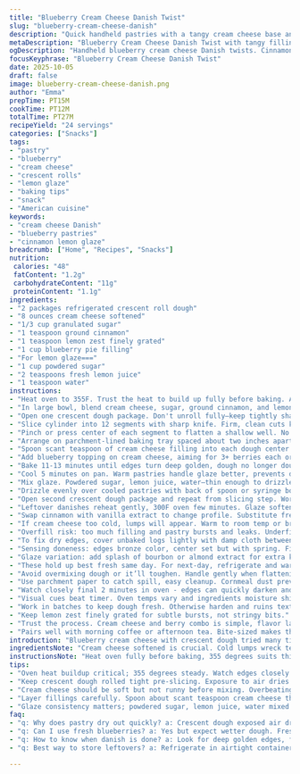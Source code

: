 ```yaml
---
title: "Blueberry Cream Cheese Danish Twist"
slug: "blueberry-cream-cheese-danish"
description: "Quick handheld pastries with a tangy cream cheese base and blueberry topping baked in buttery crescent dough. Cinnamon added for warmth. Makes 24 pieces, bite-sized and perfect for batches. Uses slight texture play with cream cheese sweetness balanced by the tart blueberry fruit. Works best baking in two rounds to avoid dough drying out. Visual cues critical—golden edges signal doneness. Slightly longer bake time than usual for interior cream cheese to firm without cracking. Lemon glaze adds bright kick post-bake, more sugar, less butter in the glaze for sharpness. Improvised cinnamon replaces vanilla for flavor depth. Subtle fruit freshening with lemon peel rind grated into filling."
metaDescription: "Blueberry Cream Cheese Danish Twist with tangy filling, cinnamon warmth, golden edges, and lemon glaze. Bite-sized, baked fresh in two batches for flaky texture."
ogDescription: "Handheld blueberry cream cheese Danish twists. Cinnamon spice, crisp golden edges, lemon glaze drizzle. Baking cues beat timers. Bite into layered textures."
focusKeyphrase: "Blueberry Cream Cheese Danish Twist"
date: 2025-10-05
draft: false
image: blueberry-cream-cheese-danish.png
author: "Emma"
prepTime: PT15M
cookTime: PT12M
totalTime: PT27M
recipeYield: "24 servings"
categories: ["Snacks"]
tags:
- "pastry"
- "blueberry"
- "cream cheese"
- "crescent rolls"
- "lemon glaze"
- "baking tips"
- "snack"
- "American cuisine"
keywords:
- "cream cheese Danish"
- "blueberry pastries"
- "cinnamon lemon glaze"
breadcrumb: ["Home", "Recipes", "Snacks"]
nutrition: 
 calories: "48"
 fatContent: "1.2g"
 carbohydrateContent: "11g"
 proteinContent: "1.1g"
ingredients:
- "2 packages refrigerated crescent roll dough"
- "8 ounces cream cheese softened"
- "1/3 cup granulated sugar"
- "1 teaspoon ground cinnamon"
- "1 teaspoon lemon zest finely grated"
- "1 cup blueberry pie filling"
- "For lemon glaze==="
- "1 cup powdered sugar"
- "2 teaspoons fresh lemon juice"
- "1 teaspoon water"
instructions:
- "Heat oven to 355F. Trust the heat to build up fully before baking. A little extra warmth helps edges golden just right."
- "In large bowl, blend cream cheese, sugar, ground cinnamon, and lemon zest with hand mixer. Scrape bowl sides mid-beat. Avoid overmixing or it gets runny and harder to hold shape later."
- "Open one crescent dough package. Don't unroll fully—keep tightly shaped log on board or rolls dry out quickly and tear when shaped."
- "Slice cylinder into 12 segments with sharp knife. Firm, clean cuts keep edges neat-looking after bake."
- "Pinch or press center of each segment to flatten a shallow well. No need for perfect circle. Dough should look plump around rim."
- "Arrange on parchment-lined baking tray spaced about two inches apart. Crowding causes soggy sides."
- "Spoon scant teaspoon of cream cheese filling into each dough center. Don’t overload—it’ll bubble over or break dough seams."
- "Add blueberry topping on cream cheese, aiming for 3+ berries each or texture looks flat, dull. More berries means juicier bite and color contrast."
- "Bake 11-13 minutes until edges turn deep golden, dough no longer doughy. Watch dough color not just time. Crackling bubble sounds indicate filling heating well."
- "Cool 5 minutes on pan. Warm pastries handle glaze better, prevents drip off sides."
- "Mix glaze. Powdered sugar, lemon juice, water—thin enough to drizzle, thick enough to hold line."
- "Drizzle evenly over cooled pastries with back of spoon or syringe bottle. Let set 10 minutes before serving."
- "Open second crescent dough package and repeat from slicing step. Work fast to avoid dough drying and cracking."
- "Leftover danishes reheat gently, 300F oven few minutes. Glaze softens, fresh aromas revive."
- "Swap cinnamon with vanilla extract to change profile. Substitute fresh blueberries tossed in sugar for pie filling—watch liquid release and bake longer."
- "If cream cheese too cold, lumps will appear. Warm to room temp or briefly soften in microwave 10 sec bursts."
- "Overfill risk: too much filling and pastry bursts and leaks. Underfill and dry, no fun."
- "To fix dry edges, cover unbaked logs lightly with damp cloth between batches."
- "Sensing doneness: edges bronze color, center set but with spring. Filling will jiggle slightly like pudding, no raw cream cheese smell."
- "Glaze variation: add splash of bourbon or almond extract for extra kick."
- "These hold up best fresh same day. For next-day, refrigerate and warm slightly before serving."
- "Avoid overmixing dough or it’ll toughen. Handle gently when flattening, no tearing."
- "Use parchment paper to catch spill, easy cleanup. Cornmeal dust prevents sticking but unnecessary here with parchment."
- "Watch closely final 2 minutes in oven - edges can quickly darken and go bitter."
- "Visual cues beat timer. Oven temps vary and ingredients moisture shifts baking times. Trust nose (buttery, fruity aroma), eye (golden hue), and touch (spring back center) more than clock."
- "Work in batches to keep dough fresh. Otherwise harden and ruins texture."
- "Keep lemon zest finely grated for subtle bursts, not stringy bits."
- "Trust the process. Cream cheese and berry combo is simple, flavor layers built with small touches—spice, zest, glaze balance sweetness."
- "Pairs well with morning coffee or afternoon tea. Bite-sized makes these easy for sharing or snacking without mess."
introduction: "Blueberry cream cheese with crescent dough tried many times. Vanilla replaced by cinnamon this round—unexpectedly layered, warm spice cuts through sweet richness. Each danish a handheld shame with visible fruit popping. Baked on parchment, edges bubble golden, filling swells but contained, gives soft, custard-like bite. Dough rolls dry if left long—divide work. Visual signs more trustworthy than times for doneness. Lemon glaze strikes a shimmery sharp contrast atop sweet fruit and creamy base. Tweak fillings; fresh berries, zest, even dab nut butters. Revise glaze acidity for lip puckering balance. Baking’s rhythmic, sensory, tactile mix. Watch, smell, feel. Leftover danishes warm briefly—still hits well. This method evolved through trial and error, slightly longer bake yields perfect set. Mixing textures from soft cheese, juicy berries, flaky edges is worth fuss."
ingredientsNote: "Cream cheese softened is crucial. Cold lumps wreck texture and filling pool off dough. Cinnamon here kicks up warmth and depth instead of vanilla extract—try them both to see what suits your taste better. Fresh lemon zest lends bright citrus pop in filling that ties to the glaze; don’t skip zest, ground lemon peel powders can substitute but flavor weakens. Blueberry pie filling is convenient but fresh blueberries tossed in sugar and a pinch of flour work too, just expect wetter dough that demands longer bake. Crescent dough easy shortcut; keep rolls tightly coiled before slicing. Dough dries fast when exposed to air, cover lightly with damp towel between batches or refrigerate briefly. For glaze, a thinner drizzle preferred for clean lines; add water carefully. Use parchment paper to avoid sticking and clean up. Don't add too much filling; pastry bursts or leaks. Swap cinnamon out for vanilla or add nutmeg for variety. Substitutions can impact bake—watch dough color more than timing."
instructionsNote: "Heat oven fully before baking, 355 degrees suits this dough to brown edges to deep golden. Cream cheese beaten with sugar and cinnamon until soft, vigorous mixing avoided to prevent curdling or oil separation—scrape sides often. Don’t unroll crescent roll dough entirely; slicing log makes uniform rounds easier and faster, but work quickly—exposure dries dough edges. Flatten dough rounds gently, not paper-thin, to hold filling better and avoid tearing. Baking sheet lined with parchment for even baking and cleanup. Arrange rounds spaced well to allow dough expansion and prevent merging. Layer cream cheese filling first, then blueberry topping; firm spooning prevents spillover. Bake 11-13 minutes watching dough for color shifts; edges darken first—a sign pastry is cooked through. Remove and cool 5 minutes before glazing so glaze sticks but doesn't melt off immediately. Lemon glaze stirred to pouring consistency allows clean drizzle. Repeat steps for second dough package as fresh dough key for shaping ease. For storage, warm up leftover danishes gently rather than microwave rapid heat to avoid soggy texture. Stepwise approach avoids dough drying. Visual and tactile cues override strict timing; golden bronze edges and slight jiggle in the cream cheese signal stopping point. Working in batches vital to preserve dough pliability and final texture."
tips:
- "Oven heat buildup critical; 355 degrees steady. Watch edges closely - bronze to deep gold means done, not just timer. Crispy edges give flaky crunch while center remains soft but set. If edges burn, inside not fully cooked yet. Visual cues beat clock hours."
- "Keep crescent dough rolled tight pre-slicing. Exposure to air dries edges fast causing cracks. Slice fresh logs fast then shape. Damp towel loosely covers unbaked logs between rounds to keep pliable. Don’t unwrap fully before segmenting; log holds moisture better than unrolled sheet."
- "Cream cheese should be soft but not runny before mixing. Overbeating breaks fat, causes curdling. Scrape bowl sides mid-beat to keep texture smooth and thick enough to hold shape in pastry pockets. Cold lumps wreck texture, pooling filling on bake or leakage risk."
- "Layer fillings carefully. Spoon about scant teaspoon cream cheese then blueberry topping on same spot; overfilling causes bubbles, leaks, messy bake. Blueberries add juiciness but beware wet pie filling or fresh sugared berries - adjust baking times longer if wetter fruit used."
- "Glaze consistency matters; powdered sugar, lemon juice, water mixed to drip slow but not puddle off sides. Glaze warm pastries after 5-minute cooling on pan so glaze sticks properly, not melt or run. Add splash bourbon or almond extract for subtle kick if desired."
faq:
- "q: Why does pastry dry out quickly? a: Crescent dough exposed air dries edges fast. Work quick after opening. Cover unbaked logs loosely with damp cloth or refrigerate briefly. Dough cracks if left too long before bake."
- "q: Can I use fresh blueberries? a: Yes but expect wetter dough. Fresh blueberries released more juice during bake; topping can bubble over. Adjust bake time slightly longer to set filling. Toss berries in sugar and pinch of flour to bind moisture."
- "q: How to know when danish is done? a: Look for deep golden edges, firm but slightly springy center. Filling jiggles like pudding, no raw smell. Crackle sounds as filling heats a sign. Visual and tactile signals better than strict timers here."
- "q: Best way to store leftovers? a: Refrigerate in airtight container. Reheat gently in 300F oven few minutes to soften glaze and revive aroma. Microwave makes them soggy. Can freeze baked danishes wrapped tightly; thaw refrigerated before warming."

---
```

